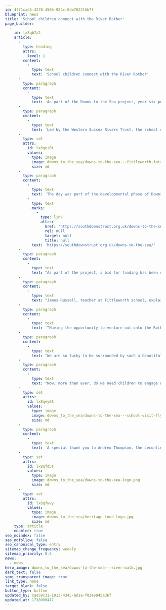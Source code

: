 ```yaml
---
id: 4f71cad5-4270-4506-922c-0de7022f6b7f
blueprint: news
title: 'School children connect with the River Rother'
page_builder:
  -
    id: lx8qb7a2
    article:
      -
        type: heading
        attrs:
          level: 1
        content:
          -
            type: text
            text: 'School children connect with the River Rother'
      -
        type: paragraph
        content:
          -
            type: text
            text: 'As part of the Downs to the Sea project, year six pupils from Fittleworth School had a watery adventure last week when they got time out of the classroom to get closer to nature.'
      -
        type: paragraph
        content:
          -
            type: text
            text: 'Led by the Western Sussex Rivers Trust, the school children were lucky enough to get involved with a variety of activities along the River Rother including sketching, meditation, wildflower observation, fly fishing tutorials, river dipping, minibeast sweep netting and a river feature walk.'
      -
        type: set
        attrs:
          id: lx8qei0t
          values:
            type: image
            image: downs_to_the_sea/downs-to-the-sea---fittleworth-intro-talk.jpg
            size: md
      -
        type: paragraph
        content:
          -
            type: text
            text: 'The day was part of the developmental phase of Downs to the Sea, a project headed up by the South Downs National Park Authority and South Downs Trust which aims to bring together environmental organisations, farmers and communities to create and restore priority wetland habitats in the National Park and beyond. Find out more about the project here - '
          -
            type: text
            marks:
              -
                type: link
                attrs:
                  href: 'https://southdownstrust.org.uk/downs-to-the-sea/'
                  rel: null
                  target: null
                  title: null
            text: 'https://southdownstrust.org.uk/downs-to-the-sea/'
      -
        type: paragraph
        content:
          -
            type: text
            text: "As part of the project, a bid for funding has been submitted to employ an officer to work with Parish Councils on river focused projects, as well as an Education Officer who will be able to run sessions like this one with schools to help connect children with the watery habitats on their doorstep.\_\_\_\_"
      -
        type: paragraph
        content:
          -
            type: text
            text: "James Russell, teacher at Fittleworth school, explained how valuable this type of outdoor learning for children is:\_"
      -
        type: paragraph
        content:
          -
            type: text
            text: '“Having the opportunity to venture out onto the Rother, walk the banks and investigate our local wildlife is tied inexorably to our schools values and the National Curriculum.'
      -
        type: paragraph
        content:
          -
            type: text
            text: "We are so lucky to be surrounded by such a beautiful landscape and ensuring that this is appreciated, maintained and preserved by future generations is a task of critical importance. The children were able to think about the role of water in the landscape and the role that it plays in their lives.\_"
      -
        type: paragraph
        content:
          -
            type: text
            text: "Now, more than ever, do we need children to engage with environmental issues and I would welcome the chance to take more children to experience this in the future. The staff that led the day were extremely knowledgeable and captured the children's attention, along with patiently answering any questions that they had. Thank you for arranging such an educational experience!”"
      -
        type: set
        attrs:
          id: lx8qey61
          values:
            type: image
            image: downs_to_the_sea/downs-to-the-sea---school-visit-fly-fishing.jpg
            size: md
      -
        type: paragraph
        content:
          -
            type: text
            text: 'A special thank you to Andrew Thompson, the Leconfield Estate, and Mark Temple, fly fishing tutor, for helping make the day happen. Fingers crossed we can do many more such trips in future if we get the funding…'
      -
        type: set
        attrs:
          id: lx8qfd5t
          values:
            type: image
            image: downs_to_the_sea/downs-to-the-sea-logo.png
            size: md
      -
        type: set
        attrs:
          id: lx8qfwvy
          values:
            type: image
            image: downs_to_the_sea/heritage-fund-logo.jpg
            size: md
    type: article
    enabled: true
seo_noindex: false
seo_nofollow: false
seo_canonical_type: entry
sitemap_change_frequency: weekly
sitemap_priority: 0.5
news:
  - news
hero_image: downs_to_the_sea/downs-to-the-sea---river-walk.jpg
dark_text: false
semi_transparent_image: true
link_type: none
target_blank: false
button_type: button
updated_by: cae59c31-1013-4345-ad1a-f03e9945a36f
updated_at: 1718009417
---
```

